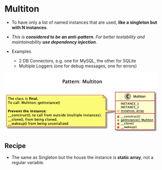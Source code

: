 # Multiton

+ To have only a list of named instances that are used, **like a singleton but with N instances**.

+ _This is **considered to be an anti-pattern**. For better testability and maintainability **use dependency injection**_.

+ Examples
    + 2 DB Connectors, e.g. one for MySQL, the other for SQLite
    + Multiple Loggers (one for debug messages, one for errors)

![](domnikl/diagram.png)

## Recipe
+ The same as Singleton but the house the instance is **static array**, not a regular variable.
